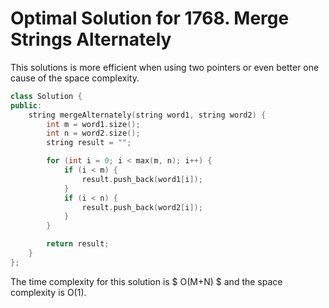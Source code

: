 # Optimal Solution for 1768. Merge Strings Alternately

This solutions is more efficient when using two pointers or even better one cause of the space complexity.


```c++
class Solution {
public:
    string mergeAlternately(string word1, string word2) {
        int m = word1.size();
        int n = word2.size();
        string result = "";

        for (int i = 0; i < max(m, n); i++) {
            if (i < m) {
                result.push_back(word1[i]);
            }
            if (i < n) {
                result.push_back(word2[i]);
            }
        }

        return result;
    }
};
```

The time complexity for this solution is $ O(M+N) $ and the space complexity is O(1).

 